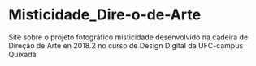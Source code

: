 # Misticidade_Dire-o-de-Arte
 Site sobre o projeto fotográfico misticidade desenvolvido na cadeira de Direção de Arte en 2018.2 no curso de Design Digital da UFC-campus Quixadá
